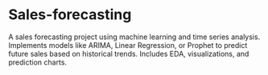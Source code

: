 # Sales-forecasting
A sales forecasting project using machine learning and time series analysis. Implements models like ARIMA, Linear Regression, or Prophet to predict future sales based on historical trends. Includes EDA, visualizations, and prediction charts.
